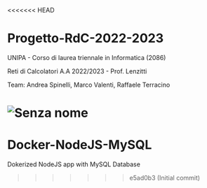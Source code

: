 <<<<<<< HEAD
# Progetto-RdC-2022-2023
UNIPA - Corso di laurea triennale in Informatica (2086)

Reti di Calcolatori A.A 2022/2023 - Prof. Lenzitti

Team: Andrea Spinelli, Marco Valenti, Raffaele Terracino

![Senza nome](https://p77-sign-va.tiktokcdn.com/tos-maliva-avt-0068/24f5f2feaed79159344668bcf498b428~c5_720x720.jpeg?x-expires=1674118800&x-signature=cOhL3%2Fo8qJcMG3GcBSjx%2F3PpFN8%3D)
=======
# Docker-NodeJS-MySQL
Dokerized NodeJS app with MySQL Database
>>>>>>> e5ad0b3 (Initial commit)
